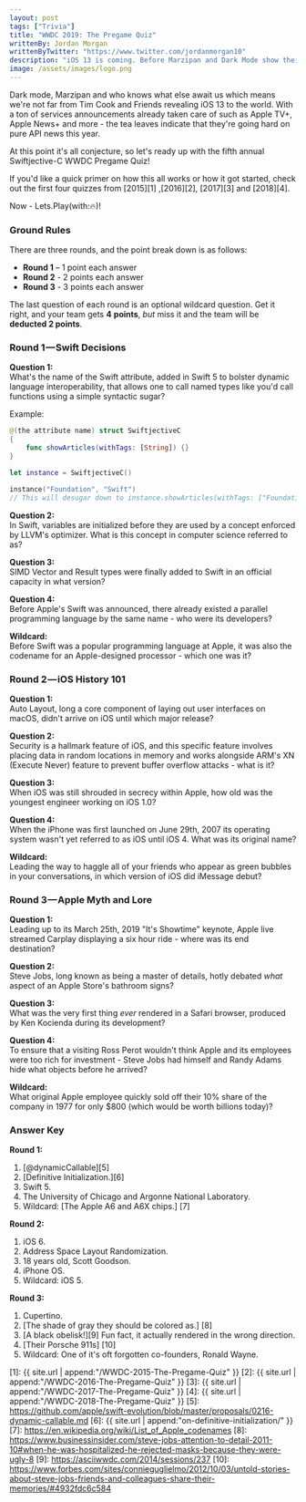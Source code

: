 ```yaml
---
layout: post
tags: ["Trivia"]
title: "WWDC 2019: The Pregame Quiz"
writtenBy: Jordan Morgan
writtenByTwitter: "https://www.twitter.com/jordanmorgan10"
description: "iOS 13 is coming. Before Marzipan and Dark Mode show their respective faces, let's enjoy another annual pregame quiz!"
image: /assets/images/logo.png
---
```

Dark mode, Marzipan and who knows what else await us which means we're not far from Tim Cook and Friends revealing iOS 13 to the world. With a ton of services announcements already taken care of such as Apple TV+, Apple News+ and more - the tea leaves indicate that they're going hard on pure API news this year.

At this point it's all conjecture, so let's ready up with the fifth annual Swiftjective-C WWDC Pregame Quiz!

If you'd like a quick primer on how this all works or how it got started, check out the first four quizzes from [2015][1] ,[2016][2], [2017][3] and [2018][4].

Now - Lets.Play(with:🔥)!

### Ground Rules

There are three rounds, and the point break down is as follows:

* **Round 1** – 1 point each answer
* **Round 2** - 2 points each answer
* **Round 3** - 3 points each answer

The last question of each round is an optional wildcard question. Get it right, and your team gets **4** **points**, _but_ miss it and the team will be **deducted 2 points**.

### Round 1 — Swift Decisions

**Question 1:**  
What's the name of the Swift attribute, added in Swift 5 to bolster dynamic language interoperability, that allows one to call named types like you'd call functions using a simple syntactic sugar?

Example:
```swift
@(the attribute name) struct SwiftjectiveC 
{
    func showArticles(withTags: [String]) {}
}

let instance = SwiftjectiveC()

instance("Foundation", "Swift")
// This will desugar down to instance.showArticles(withTags: ["Foundation", "Swift"])
```

**Question 2:**  
In Swift, variables are initialized before they are used by a concept enforced by LLVM's optimizer. What is this concept in computer science referred to as?

**Question 3:**  
SIMD Vector and Result types were finally added to Swift in an official capacity in what version?

**Question 4:** <br />
Before Apple's Swift was announced, there already existed a parallel programming language by the same name - who were its developers?

**Wildcard:**  
Before Swift was a popular programming language at Apple, it was also the codename for an Apple-designed processor - which one was it?

### Round 2 — iOS History 101

**Question 1:**  
Auto Layout, long a core component of laying out user interfaces on macOS, didn't arrive on iOS until which major release?

**Question 2:**  
Security is a hallmark feature of iOS, and this specific feature involves placing data in random locations in memory and works alongside ARM's XN (Execute Never) feature to prevent buffer overflow attacks - what is it?

**Question 3:**  
When iOS was still shrouded in secrecy within Apple, how old was the youngest engineer working on iOS 1.0?

**Question 4:** <br />
When the iPhone was first launched on June 29th, 2007 its operating system wasn't yet referred to as iOS until iOS 4. What was its original name?

**Wildcard:**  
Leading the way to haggle all of your friends who appear as green bubbles in your conversations, in which version of iOS did iMessage debut?

### Round 3 — Apple Myth and Lore

**Question 1:**  
Leading up to its March 25th, 2019 "It's Showtime" keynote, Apple live streamed Carplay displaying a six hour ride - where was its end destination?

**Question 2:**  
Steve Jobs, long known as being a master of details, hotly debated _what_ aspect of an Apple Store's bathroom signs?

**Question 3:**  
What was the very first thing _ever_ rendered in a Safari browser, produced by Ken Kocienda during its development?

**Question 4:** <br />
To ensure that a visiting Ross Perot wouldn't think Apple and its employees were too rich for investment - Steve Jobs had himself and Randy Adams hide what objects before he arrived?

**Wildcard:**  
What original Apple employee quickly sold off their 10% share of the company in 1977 for only $800 (which would be worth billions today)?

### Answer Key
<b>Round 1:</b>
1. [@dynamicCallable][5]
2. [Definitive Initialization.][6]
3. Swift 5.
4. The University of Chicago and Argonne National Laboratory.
5. Wildcard: [The Apple A6 and A6X chips.] [7]

<b>Round 2:</b>
1. iOS 6.
2. Address Space Layout Randomization.
3. 18 years old, Scott Goodson.
4. iPhone OS.
5. Wildcard: iOS 5.

<b>Round 3:</b>
1. Cupertino.
2. [The shade of gray they should be colored as.] [8]
3. [A black obelisk!][9] Fun fact, it actually rendered in the wrong direction.
4. [Their Porsche 911s] [10]
5. Wildcard: One of it's oft forgotten co-founders, Ronald Wayne.

[1]: {{ site.url | append:"/WWDC-2015-The-Pregame-Quiz" }}
[2]: {{ site.url | append:"/WWDC-2016-The-Pregame-Quiz" }}
[3]: {{ site.url | append:"/WWDC-2017-The-Pregame-Quiz" }}
[4]: {{ site.url | append:"/WWDC-2018-The-Pregame-Quiz" }}
[5]: https://github.com/apple/swift-evolution/blob/master/proposals/0216-dynamic-callable.md
[6]: {{ site.url | append:"on-definitive-initialization/" }}
[7]: https://en.wikipedia.org/wiki/List_of_Apple_codenames
[8]: https://www.businessinsider.com/steve-jobs-attention-to-detail-2011-10#when-he-was-hospitalized-he-rejected-masks-because-they-were-ugly-8
[9]: https://asciiwwdc.com/2014/sessions/237
[10]: https://www.forbes.com/sites/connieguglielmo/2012/10/03/untold-stories-about-steve-jobs-friends-and-colleagues-share-their-memories/#4932fdc6c584
 